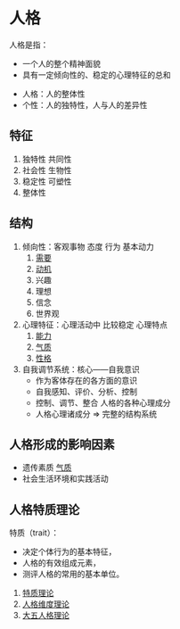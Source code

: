 # 人格

<!-- !define/人格! -->
人格是指：
- 一个人的整个精神面貌
- 具有一定倾向性的、稳定的心理特征的总和
<!-- !END/define! -->

<!-- !compare/个性，人格! -->
- 人格：人的整体性
- 个性：人的独特性，人与人的差异性
<!-- !END/! -->

## 特征

1. 独特性 共同性
2. 社会性 生物性
3. 稳定性 可塑性
4. 整体性

## 结构

1. 倾向性：客观事物 态度 行为 基本动力
    1. [需要](需要.md)
    2. [动机](动机.md)
    3. 兴趣
    4. 理想
    5. 信念
    6. 世界观
2. 心理特征：心理活动中 比较稳定 心理特点
    1. [能力](能力.md)
    2. [气质](气质.md)
    3. [性格](性格.md)
3. 自我调节系统：核心——自我意识
    - 作为客体存在的各方面的意识
    - 自我感知、评价、分析、控制
    - 控制、调节、整合 人格的各种心理成分
    - 人格心理诸成分 => 完整的结构系统

## 人格形成的影响因素

- 遗传素质 [气质](气质.md)
- 社会生活环境和实践活动

## 人格特质理论

<!-- !define/决定个体行为的基本特征! -->
特质（trait）：
- 决定个体行为的基本特征，
- 人格的有效组成元素，
- 测评人格的常用的基本单位。
<!-- !END/define! -->

1. [特质理论](特质理论.md)
2. [人格维度理论](人格维度理论.md)
3. [大五人格理论](大五人格理论.md)

